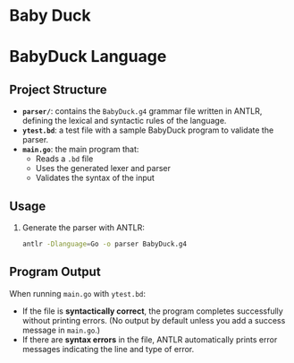 # Baby Duck
# BabyDuck Language

## Project Structure

- **`parser/`**: contains the `BabyDuck.g4` grammar file written in ANTLR, defining the lexical and syntactic rules of the language.
- **`ytest.bd`**: a test file with a sample BabyDuck program to validate the parser.
- **`main.go`**: the main program that:
  - Reads a `.bd` file
  - Uses the generated lexer and parser
  - Validates the syntax of the input

## Usage

1. Generate the parser with ANTLR:
   ```bash
   antlr -Dlanguage=Go -o parser BabyDuck.g4
## Program Output

When running `main.go` with `ytest.bd`:

- If the file is **syntactically correct**, the program completes successfully without printing errors. (No output by default unless you add a success message in `main.go`.)
- If there are **syntax errors** in the file, ANTLR automatically prints error messages indicating the line and type of error.


